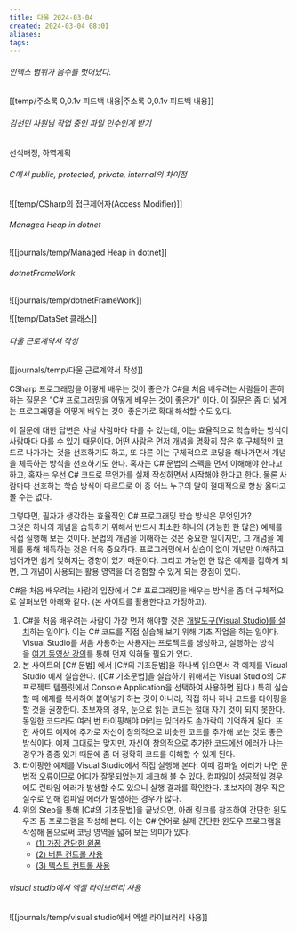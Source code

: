 ```yaml
---
title: 다울 2024-03-04
created: 2024-03-04 08:01
aliases: 
tags:
---
```

###### 인덱스 범위가 음수를 벗어났다.

[[temp/주소록 0,0.1v 피드백 내용|주소록 0,0.1v 피드백 내용]]

###### 김선민 사원님 작업 중인 파일 인수인계 받기
선석배정, 하역계획

###### C에서 public, protected, private, internal의 차이점
![[temp/CSharp의 접근제어자(Access Modifier)]]

###### Managed Heap in dotnet
![[journals/temp/Managed Heap in dotnet]]

###### dotnetFrameWork
![[journals/temp/dotnetFrameWork]]

![[temp/DataSet 클래스]]

###### 다울 근로계약서 작성
[[journals/temp/다울 근로계약서 작성]]


CSharp 프로그래밍을 어떻게 배우는 것이 좋은가
C#을 처음 배우려는 사람들이 흔히 하는 질문은 "C# 프로그래밍을 어떻게 배우는 것이 좋은가" 이다. 이 질문은 좀 더 넓게는 프로그래밍을 어떻게 배우는 것이 좋은가로 확대 해석할 수도 있다.

이 질문에 대한 답변은 사실 사람마다 다를 수 있는데, 이는 효율적으로 학습하는 방식이 사람마다 다를 수 있기 때문이다. 어떤 사람은 먼저 개념을 명확히 잡은 후 구체적인 코드로 나가가는 것을 선호하기도 하고, 또 다른 이는 구체적으로 코딩을 해나가면서 개념을 체득하는 방식을 선호하기도 한다. 혹자는 C# 문법의 스펙을 먼저 이해해야 한다고 하고, 혹자는 우선 C# 코드로 무언가를 실제 작성하면서 시작해야 한다고 한다. 물론 사람마다 선호하는 학습 방식이 다르므로 이 중 어느 누구의 말이 절대적으로 항상 옳다고 볼 수는 없다.

그렇다면, 필자가 생각하는 효율적인 C# 프로그래밍 학습 방식은 무엇인가?  
그것은 하나의 개념을 습득하기 위해서 반드시 최소한 하나의 (가능한 한 많은) 예제를 직접 실행해 보는 것이다. 문법의 개념을 이해하는 것은 중요한 일이지만, 그 개념을 예제를 통해 체득하는 것은 더욱 중요하다. 프로그래밍에서 실습이 없이 개념만 이해하고 넘어가면 쉽게 잊혀지는 경향이 있기 때문이다. 그리고 가능한 한 많은 예제를 접하게 되면, 그 개념이 사용되는 활용 영역을 더 경험할 수 있게 되는 장점이 있다.

C#을 처음 배우려는 사람의 입장에서 C# 프로그래밍을 배우는 방식을 좀 더 구체적으로 살펴보면 아래와 같다. (본 사이트를 활용한다고 가정하고).

1. C#을 처음 배우려는 사람이 가장 먼저 해야할 것은 [개발도구(Visual Studio)를 설치](http://www.csharpstudy.com/CSharp/CSharp-Intro.aspx)하는 일이다. 이는 C# 코드를 직접 실습해 보기 위해 기초 작업을 하는 일이다.  
    Visual Studio를 처음 사용하는 사용자는 프로젝트를 생성하고, 실행하는 방식을 [여기 동영상 강의](http://www.csharpstudy.com/video/showvideo.aspx?id=1101)를 통해 먼저 익혀둘 필요가 있다.
2. 본 사이트의 [C# 문법] 에서 [C#의 기초문법]을 하나씩 읽으면서 각 예제를 Visual Studio 에서 실습한다. ([C# 기초문법]을 실습하기 위해서는 Visual Studio의 C# 프로젝트 템플릿에서 Console Application을 선택하여 사용하면 된다.) 특히 실습할 때 예제를 복사하여 붙여넣기 하는 것이 아니라, 직접 하나 하나 코드를 타이핑을 할 것을 권장한다. 초보자의 경우, 눈으로 읽는 코드는 절대 자기 것이 되지 못한다. 동일한 코드라도 여러 번 타이핑해야 머리는 잊더라도 손가락이 기억하게 된다. 또한 사이트 예제에 추가로 자신이 창의적으로 비슷한 코드를 추가해 보는 것도 좋은 방식이다. 예제 그대로는 맞지만, 자신이 창의적으로 추가한 코드에선 에러가 나는 경우가 종종 있기 때문에 좀 더 정확히 코드를 이해할 수 있게 된다.
3. 타이핑한 예제를 Visual Studio에서 직접 실행해 본다. 이때 컴파일 에러가 나면 문법적 오류이므로 어디가 잘못되었는지 체크해 볼 수 있다. 컴파일이 성공적일 경우에도 런타임 에러가 발생할 수도 있으니 실행 결과를 확인한다. 초보자의 경우 작은 실수로 인해 컴파일 에러가 발생하는 경우가 많다.
4. 위의 Step을 통해 [C#의 기초문법]을 끝냈으면, 아래 링크를 참조하여 간단한 윈도우즈 폼 프로그램을 작성해 본다. 이는 C# 언어로 실제 간단한 윈도우 프로그램을 작성해 봄으로써 코딩 영역을 넓혀 보는 의미가 있다.
    - [(1) 가장 간단한 윈폼](http://www.csharpstudy.com/WinForms/WinForms-Intro.aspx)
    - [(2) 버튼 컨트롤 사용](http://www.csharpstudy.com/WinForms/WinForms-button.aspx)
    - [(3) 텍스트 컨트롤 사용](http://www.csharpstudy.com/WinForms/WinForms-textbox.aspx)


###### visual studio에서 엑셀 라이브러리 사용
![[journals/temp/visual studio에서 엑셀 라이브러리 사용]]





